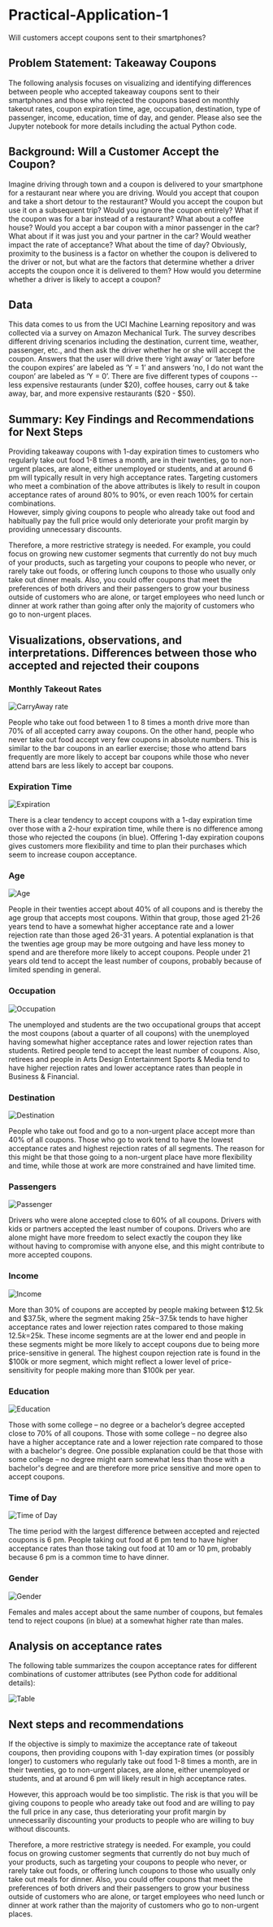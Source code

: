 # Practical-Application-1
Will customers accept coupons sent to their smartphones?

## Problem Statement: Takeaway Coupons
The following analysis focuses on visualizing and identifying differences between people who accepted takeaway coupons sent to their smartphones and those who rejected the coupons based on monthly takeout rates, coupon expiration time, age, occupation, destination, type of passenger, income, education, time of day, and gender.  Please also see the Jupyter notebook for more details including the actual Python code. 

## Background: Will a Customer Accept the Coupon?
Imagine driving through town and a coupon is delivered to your smartphone for a restaurant near where you are driving. Would you accept that coupon and take a short detour to the restaurant? Would you accept the coupon but use it on a subsequent trip? Would you ignore the coupon entirely? What if the coupon was for a bar instead of a restaurant? What about a coffee house? Would you accept a bar coupon with a minor passenger in the car? What about if it was just you and your partner in the car? Would weather impact the rate of acceptance? What about the time of day?
Obviously, proximity to the business is a factor on whether the coupon is delivered to the driver or not, but what are the factors that determine whether a driver accepts the coupon once it is delivered to them? How would you determine whether a driver is likely to accept a coupon?

## Data
This data comes to us from the UCI Machine Learning repository and was collected via a survey on Amazon Mechanical Turk. The survey describes different driving scenarios including the destination, current time, weather, passenger, etc., and then ask the driver whether he or she will accept the coupon. Answers that the user will drive there ‘right away’ or ‘later before the coupon expires’ are labeled as ‘Y = 1’ and answers ‘no, I do not want the coupon’ are labeled as ‘Y = 0’. There are five different types of coupons -- less expensive restaurants (under $20), coffee houses, carry out & take away, bar, and more expensive restaurants ($20 - $50).

## Summary: Key Findings and Recommendations for Next Steps
Providing takeaway coupons with 1-day expiration times to customers who regularly take out food 1-8 times a month, are in their twenties, go to non-urgent places, are alone, either unemployed or students, and at around 6 pm will typically result in very high acceptance rates.  Targeting customers who meet a combination of the above attributes is likely to result in coupon acceptance rates of around 80% to 90%, or even reach 100% for certain combinations.   
However, simply giving coupons to people who already take out food and habitually pay the full price would only deteriorate your profit margin by providing unnecessary discounts.

Therefore, a more restrictive strategy is needed. For example, you could focus on growing new customer segments that currently do not buy much of your products, such as targeting your coupons to people who never, or rarely take out foods, or offering lunch coupons to those who usually only take out dinner meals. Also, you could offer coupons that meet the preferences of both drivers and their passengers to grow your business outside of customers who are alone, or target employees who need lunch or dinner at work rather than going after only the majority of customers who go to non-urgent places.

## Visualizations, observations, and interpretations. Differences between those who accepted and rejected their coupons


### Monthly Takeout Rates
![CarryAway rate](https://github.com/fredrik-pettersson/Practical-Application-1/assets/146313002/180ac9ce-fc44-4c4c-8624-44f00fa5a8e9)

People who take out food between 1 to 8 times a month drive more than 70% of all accepted carry away coupons. On the other hand, people who never take out food accept very few coupons in absolute numbers. This is similar to the bar coupons in an earlier exercise; those who attend bars frequently are more likely to accept bar coupons while those who never attend bars are less likely to accept bar coupons.   



### Expiration Time
![Expiration](https://github.com/fredrik-pettersson/Practical-Application-1/assets/146313002/776da186-7f89-4a6b-a996-1873f11f3e3f)

There is a clear tendency to accept coupons with a 1-day expiration time over those with a 2-hour expiration time, while there is no difference among those who rejected the coupons (in blue). Offering 1-day expiration coupons gives customers more flexibility and time to plan their purchases which seem to increase coupon acceptance. 



### Age
![Age](https://github.com/fredrik-pettersson/Practical-Application-1/assets/146313002/9dbb2648-4a80-4f8b-97fb-228a35c6fb17)

People in their twenties accept about 40% of all coupons and is thereby the age group that accepts most coupons. Within that group, those aged 21-26 years tend to have a somewhat higher acceptance rate and a lower rejection rate than those aged 26-31 years. A potential explanation is that the twenties age group may be more outgoing and have less money to spend and are therefore more likely to accept coupons. People under 21 years old tend to accept the least number of coupons, probably because of limited spending in general. 



### Occupation
![Occupation](https://github.com/fredrik-pettersson/Practical-Application-1/assets/146313002/deb8457e-7b32-4dd4-8af9-ae530b402528)

The unemployed and students are the two occupational groups that accept the most coupons (about a quarter of all coupons) with the unemployed having somewhat higher acceptance rates and lower rejection rates than students. Retired people tend to accept the least number of coupons. Also, retirees and people in Arts Design Entertainment Sports & Media tend to have higher rejection rates and lower acceptance rates than people in Business & Financial. 



### Destination
![Destination](https://github.com/fredrik-pettersson/Practical-Application-1/assets/146313002/af94a3eb-d9e4-473d-9739-360cf4672834)

People who take out food and go to a non-urgent place accept more than 40% of all coupons. Those who go to work tend to have the lowest acceptance rates and highest rejection rates of all segments. The reason for this might be that those going to a non-urgent place have more flexibility and time, while those at work are more constrained and have limited time. 



### Passengers
![Passenger](https://github.com/fredrik-pettersson/Practical-Application-1/assets/146313002/96da835a-5509-4f23-acbd-8b7dff57ae3e)

Drivers who were alone accepted close to 60% of all coupons. Drivers with kids or partners accepted the least number of coupons. Drivers who are alone might have more freedom to select exactly the coupon they like without having to compromise with anyone else, and this might contribute to more accepted coupons.  



### Income
![Income](https://github.com/fredrik-pettersson/Practical-Application-1/assets/146313002/975a9999-0ba3-4e4c-843e-ff5e849cc0ff)

More than 30% of coupons are accepted by people making between $12.5k and $37.5k, where the segment making $25k-$37.5k tends to have higher acceptance rates and lower rejection rates compared to those making $12.5k=$25k. These income segments are at the lower end and people in these segments might be more likely to accept coupons due to being more price-sensitive in general. The highest coupon rejection rate is found in the $100k or more segment, which might reflect a lower level of price-sensitivity for people making more than $100k per year.  



### Education
![Education](https://github.com/fredrik-pettersson/Practical-Application-1/assets/146313002/b3cee409-e98a-42be-9501-7951bffa9089)

Those with some college – no degree or a bachelor’s degree accepted close to 70% of all coupons.  Those with some college – no degree also have a higher acceptance rate and a lower rejection rate compared to those with a bachelor's degree.  One possible explanation could be that those with some college – no degree might earn somewhat less than those with a bachelor's degree and are therefore more price sensitive and more open to accept coupons. 



### Time of Day
![Time of Day](https://github.com/fredrik-pettersson/Practical-Application-1/assets/146313002/2baf72ed-3230-4588-8382-e8d6ff6fa17d)

The time period with the largest difference between accepted and rejected coupons is 6 pm. People taking out food at 6 pm tend to have higher acceptance rates than those taking out food at 10 am or 10 pm, probably because 6 pm is a common time to have dinner. 



### Gender
![Gender](https://github.com/fredrik-pettersson/Practical-Application-1/assets/146313002/2dbd25f5-ad6c-485b-ad76-f2a2c84894c3)

Females and males accept about the same number of coupons, but females tend to reject coupons (in blue) at a somewhat higher rate than males.



## Analysis on acceptance rates 
The following table summarizes the coupon acceptance rates for different combinations of customer attributes (see Python code for additional details):

![Table](https://github.com/fredrik-pettersson/Practical-Application-1/assets/146313002/80e52ce5-4d9f-4662-8c0e-427a21cfbd09)



## Next steps and recommendations
If the objective is simply to maximize the acceptance rate of takeout coupons, then providing coupons with 1-day expiration times (or possibly longer) to customers who regularly take out food 1-8 times a month, are in their twenties, go to non-urgent places, are alone, either unemployed or students, and at around 6 pm will likely result in high acceptance rates. 

However, this approach would be too simplistic. The risk is that you will be giving coupons to people who aready take out food and are willing to pay the full price in any case, thus deteriorating your profit margin by unnecessarily discounting your products to people who are willing to buy without discounts.

Therefore, a more restrictive strategy is needed. For example, you could focus on growing customer segments that currently do not buy much of your products, such as targeting your coupons to people who never, or rarely take out foods, or offering lunch coupons to those who usually only take out meals for dinner. Also, you could offer coupons that meet the preferences of both drivers and their passengers to grow your business outside of customers who are alone, or target employees who need lunch or dinner at work rather than the majority of customers who go to non-urgent places.


